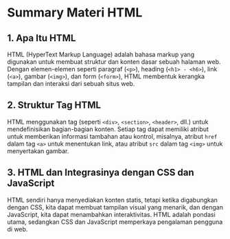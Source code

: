 # Summary Materi HTML

## 1. Apa Itu HTML
HTML (HyperText Markup Language) adalah bahasa markup yang digunakan untuk membuat struktur dan konten dasar sebuah halaman web. Dengan elemen-elemen seperti paragraf (`<p>`), heading (`<h1> - <h6>`), link (`<a>`), gambar (`<img>`), dan form (`<form>`), HTML membentuk kerangka tampilan dan interaksi dari sebuah situs web.

## 2. Struktur Tag HTML
HTML menggunakan tag (seperti `<div>`, `<section>`, `<header>`, dll.) untuk mendefinisikan bagian-bagian konten. Setiap tag dapat memiliki atribut untuk memberikan informasi tambahan atau kontrol, misalnya, atribut `href` dalam tag `<a>` untuk menentukan link, atau atribut `src` dalam tag `<img>` untuk menyertakan gambar.

## 3. HTML dan Integrasinya dengan CSS dan JavaScript
HTML sendiri hanya menyediakan konten statis, tetapi ketika digabungkan dengan CSS, kita dapat membuat tampilan visual yang menarik, dan dengan JavaScript, kita dapat menambahkan interaktivitas. HTML adalah pondasi utama, sedangkan CSS dan JavaScript memperkaya pengalaman pengguna di web.
